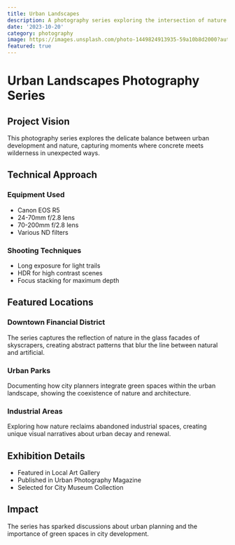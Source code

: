 ```yaml
---
title: Urban Landscapes
description: A photography series exploring the intersection of nature and urban architecture.
date: '2023-10-20'
category: photography
image: https://images.unsplash.com/photo-1449824913935-59a10b8d2000?auto=format&fit=crop&q=80&w=1000
featured: true
---
```


# Urban Landscapes Photography Series

## Project Vision
This photography series explores the delicate balance between urban development and nature, capturing moments where concrete meets wilderness in unexpected ways.

## Technical Approach

### Equipment Used
- Canon EOS R5
- 24-70mm f/2.8 lens
- 70-200mm f/2.8 lens
- Various ND filters

### Shooting Techniques
- Long exposure for light trails
- HDR for high contrast scenes
- Focus stacking for maximum depth

## Featured Locations

### Downtown Financial District
The series captures the reflection of nature in the glass facades of skyscrapers, creating abstract patterns that blur the line between natural and artificial.

### Urban Parks
Documenting how city planners integrate green spaces within the urban landscape, showing the coexistence of nature and architecture.

### Industrial Areas
Exploring how nature reclaims abandoned industrial spaces, creating unique visual narratives about urban decay and renewal.

## Exhibition Details
- Featured in Local Art Gallery
- Published in Urban Photography Magazine
- Selected for City Museum Collection

## Impact
The series has sparked discussions about urban planning and the importance of green spaces in city development.
